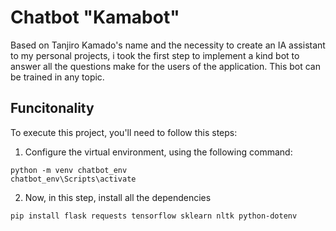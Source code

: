 # Chatbot "Kamabot"
Based on Tanjiro Kamado's name and the necessity to create an IA assistant to my personal projects, i took the first step to implement a kind bot to answer all the questions make for the users of the application. This bot can be trained in any topic. 
## Funcitonality
To execute this project, you'll need to follow this steps:
1. Configure the virtual environment, using the following command:
```
python -m venv chatbot_env
chatbot_env\Scripts\activate
```
2. Now, in this step, install all the dependencies
```
pip install flask requests tensorflow sklearn nltk python-dotenv
```